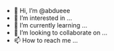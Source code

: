 - 👋 Hi, I’m @abdueee
- 👀 I’m interested in ...
- 🌱 I’m currently learning ...
- 💞️ I’m looking to collaborate on ...
- 📫 How to reach me ...

<!---
abdueee/abdueee is a ✨ special ✨ repository because its `README.md` (this file) appears on your GitHub profile.
You can click the Preview link to take a look at your changes.
--->
